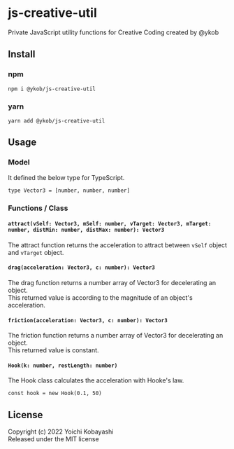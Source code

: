 # js-creative-util

Private JavaScript utility functions for Creative Coding created by @ykob

## Install

### npm

```
npm i @ykob/js-creative-util
```

### yarn

```
yarn add @ykob/js-creative-util
```

## Usage

### Model

It defined the below type for TypeScript.

```
type Vector3 = [number, number, number]
```

### Functions / Class

#### `attract(vSelf: Vector3, mSelf: number, vTarget: Vector3, mTarget: number, distMin: number, distMax: number): Vector3`

The attract function returns the acceleration to attract between `vSelf` object and `vTarget` object.

#### `drag(acceleration: Vector3, c: number): Vector3`

The drag function returns a number array of Vector3 for decelerating an object.  
This returned value is according to the magnitude of an object's acceleration.

#### `friction(acceleration: Vector3, c: number): Vector3`

The friction function returns a number array of Vector3 for decelerating an object.  
This returned value is constant.

#### `Hook(k: number, restLength: number)`

The Hook class calculates the acceleration with Hooke's law.

```
const hook = new Hook(0.1, 50)
```

## License

Copyright (c) 2022 Yoichi Kobayashi  
Released under the MIT license